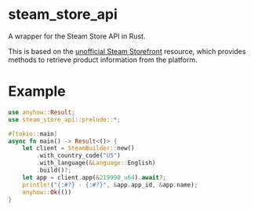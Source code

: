 # steam_store_api

A wrapper for the Steam Store API in Rust.

This is based on the [unofficial Steam Storefront](https://wiki.teamfortress.com/wiki/User:RJackson/StorefrontAPI) resource, which provides methods to retrieve product information from the platform.

# Example

```rust
use anyhow::Result;
use steam_store_api::prelude::*;

#[tokio::main]
async fn main() -> Result<()> {
    let client = SteamBuilder::new()
        .with_country_code("US")
        .with_language(&Language::English)
        .build()?;
    let app = client.app(&219990_u64).await?;
    println!("{:#?} - {:#?}", &app.app_id, &app.name);
    anyhow::Ok(())
}
```
